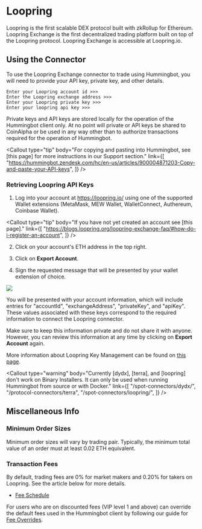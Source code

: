 # Loopring




Loopring is the first scalable DEX protocol built with zkRollup for Ethereum. Loopring Exchange is the first decentralized trading platform built on top of the Loopring protocol. Loopring Exchange is accessible at Loopring.io.

## Using the Connector

To use the Loopring Exchange connector to trade using Hummingbot, you will need to provide your API key, private key, and other details.

```
Enter your Loopring account id >>>
Enter the Loopring exchange address >>>
Enter your Loopring private key >>>
Enter your loopring api key >>>
```

Private keys and API keys are stored locally for the operation of the Hummingbot client only. At no point will private or API keys be shared to CoinAlpha or be used in any way other than to authorize transactions required for the operation of Hummingbot.

<Callout
  type="tip"
  body="For copying and pasting into Hummingbot, see [this page] for more instructions in our Support section."
  link={[
    "https://hummingbot.zendesk.com/hc/en-us/articles/900004871203-Copy-and-paste-your-API-keys",
  ]}
/>

<Callout
  type="note"
  body="Existing API keys used previously in Loopring v1 API are now invalid. Users must generate new keys from the latest version of the exchange."
/>

### Retrieving Loopring API Keys

1. Log into your account at https://loopring.io/ using one of the supported Wallet extensions (MetaMask, MEW Wallet, WalletConnect, Authereum, Coinbase Wallet).

<Callout
  type="tip"
  body="If you have not yet created an account see [this page]."
  link={[
    "https://blogs.loopring.org/loopring-exchange-faq/#how-do-i-register-an-account",
  ]}
/>

2. Click on your account's ETH address in the top right.

3. Click on **Export Account**.

4. Sign the requested message that will be presented by your wallet extension of choice.

![](/assets/img/loopring-api.png)

You will be presented with your account information, which will include entries for "accountId", "exchangeAddress", "privateKey", and "apiKey". These values associated with these keys correspond to the required information to connect the Loopring connector.

Make sure to keep this information private and do not share it with anyone. However, you can review this information at any time by clicking on **Export Account** again.

<Callout
  type="warning"
  body="Please keep your EdDSA key pair and ApiKey strictly confidential. If you leak this information, your assets will be at risk. Loopring Exchange's UI and its API will never ask you for your EdDSA private key."
/>

More information about Loopring Key Management can be found on [this page](https://docs3.loopring.io/en/basics/key_mgmt.html?h=key%20).

<Callout
  type="warning"
  body="Currently [dydx], [terra], and [loopring] don't work on Binary Installers. It can only be used when running Hummingbot from source or with Docker."
  link={[
    "/spot-connectors/dydx/",
    "/protocol-connectors/terra",
    "/spot-connectors/loopring/",
  ]}
/>

## Miscellaneous Info

### Minimum Order Sizes

Minimum order sizes will vary by trading pair. Typically, the minimum total value of an order must at least 0.02 ETH equivalent.

### Transaction Fees

By default, trading fees are 0% for market makers and 0.20% for takers on Loopring. See the article below for more details.

- [Fee Schedule](https://blogs.loopring.org/loopring-exchange-faq/)

For users who are on discounted fees (VIP level 1 and above) can override the default fees used in the Hummingbot client by following our guide for [Fee Overrides](/operation/override-fees).
